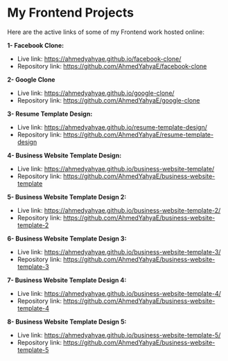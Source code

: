 # My Frontend Projects
Here are the active links of some of my Frontend work hosted online:

**1- Facebook Clone:**
 - Live link: https://ahmedyahyae.github.io/facebook-clone/
 - Repository link: https://github.com/AhmedYahyaE/facebook-clone

**2- Google Clone**
 - Live link: https://ahmedyahyae.github.io/google-clone/
 - Repository link: https://github.com/AhmedYahyaE/google-clone

**3- Resume Template Design:**
 - Live link: https://ahmedyahyae.github.io/resume-template-design/
 - Repository link: https://github.com/AhmedYahyaE/resume-template-design

**4- Business Website Template Design:**
 - Live link: https://ahmedyahyae.github.io/business-website-template/
 - Repository link: https://github.com/AhmedYahyaE/business-website-template

**5- Business Website Template Design 2:**
 - Live link: https://ahmedyahyae.github.io/business-website-template-2/
 - Repository link: https://github.com/AhmedYahyaE/business-website-template-2
   
**6- Business Website Template Design 3:**
 - Live link: https://ahmedyahyae.github.io/business-website-template-3/
 - Repository link: https://github.com/AhmedYahyaE/business-website-template-3

**7- Business Website Template Design 4:**
 - Live link: https://ahmedyahyae.github.io/business-website-template-4/
 - Repository link: https://github.com/AhmedYahyaE/business-website-template-4

**8- Business Website Template Design 5:**
 - Live link: https://ahmedyahyae.github.io/business-website-template-5/
 - Repository link: https://github.com/AhmedYahyaE/business-website-template-5
